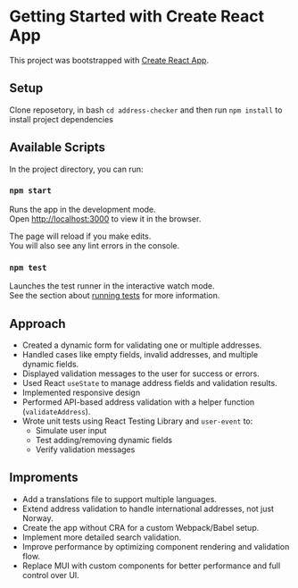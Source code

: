 # Getting Started with Create React App

This project was bootstrapped with [Create React App](https://github.com/facebook/create-react-app).

## Setup

Clone reposetory, in bash `cd address-checker` and then run `npm install` to install project dependencies 

## Available Scripts

In the project directory, you can run:

### `npm start`

Runs the app in the development mode.\
Open [http://localhost:3000](http://localhost:3000) to view it in the browser.

The page will reload if you make edits.\
You will also see any lint errors in the console.

### `npm test`

Launches the test runner in the interactive watch mode.\
See the section about [running tests](https://facebook.github.io/create-react-app/docs/running-tests) for more information.

## Approach

- Created a dynamic form for validating one or multiple addresses.
- Handled cases like empty fields, invalid addresses, and multiple dynamic fields.
- Displayed validation messages to the user for success or errors.
- Used React `useState` to manage address fields and validation results.
- Implemented responsive design
- Performed API-based address validation with a helper function (`validateAddress`).
- Wrote unit tests using React Testing Library and `user-event` to:
  - Simulate user input
  - Test adding/removing dynamic fields
  - Verify validation messages
 
## Improments

- Add a translations file to support multiple languages.
- Extend address validation to handle international addresses, not just Norway.
- Create the app without CRA for a custom Webpack/Babel setup.
- Implement more detailed search validation.
- Improve performance by optimizing component rendering and validation flow.
- Replace MUI with custom components for better performance and full control over UI.
